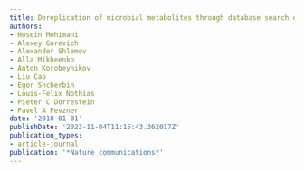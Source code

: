 ```yaml
---
title: Dereplication of microbial metabolites through database search of mass spectra
authors:
- Hosein Mohimani
- Alexey Gurevich
- Alexander Shlemov
- Alla Mikheenko
- Anton Korobeynikov
- Liu Cao
- Egor Shcherbin
- Louis-Felix Nothias
- Pieter C Dorrestein
- Pavel A Pevzner
date: '2018-01-01'
publishDate: '2023-11-04T11:15:43.362017Z'
publication_types:
- article-journal
publication: '*Nature communications*'
---
```

